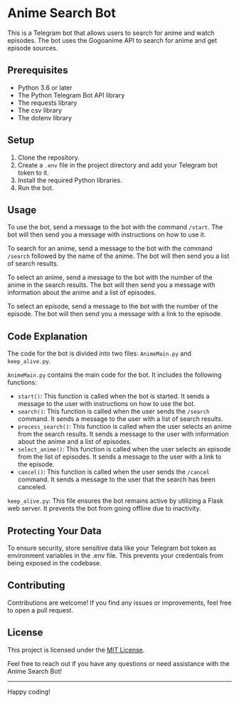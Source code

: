  # Anime Search Bot

This is a Telegram bot that allows users to search for anime and watch episodes. The bot uses the Gogoanime API to search for anime and get episode sources.

## Prerequisites

- Python 3.6 or later
- The Python Telegram Bot API library
- The requests library
- The csv library
- The dotenv library

## Setup

1. Clone the repository.
2. Create a `.env` file in the project directory and add your Telegram bot token to it.
3. Install the required Python libraries.
4. Run the bot.

## Usage

To use the bot, send a message to the bot with the command `/start`. The bot will then send you a message with instructions on how to use it.

To search for an anime, send a message to the bot with the command `/search` followed by the name of the anime. The bot will then send you a list of search results.

To select an anime, send a message to the bot with the number of the anime in the search results. The bot will then send you a message with information about the anime and a list of episodes.

To select an episode, send a message to the bot with the number of the episode. The bot will then send you a message with a link to the episode.

## Code Explanation

The code for the bot is divided into two files: `AnimeMain.py` and `keep_alive.py`.

`AnimeMain.py` contains the main code for the bot. It includes the following functions:

- `start()`: This function is called when the bot is started. It sends a message to the user with instructions on how to use the bot.
- `search()`: This function is called when the user sends the `/search` command. It sends a message to the user with a list of search results.
- `process_search()`: This function is called when the user selects an anime from the search results. It sends a message to the user with information about the anime and a list of episodes.
- `select_anime()`: This function is called when the user selects an episode from the list of episodes. It sends a message to the user with a link to the episode.
- `cancel()`: This function is called when the user sends the `/cancel` command. It sends a message to the user that the search has been canceled.

`keep_alive.py`: This file ensures the bot remains active by utilizing a Flask web server. It prevents the bot from going offline due to inactivity.

## Protecting Your Data
To ensure security, store sensitive data like your Telegram bot token as environment variables in the .env file. This prevents your credentials from being exposed in the codebase.
## Contributing
Contributions are welcome! If you find any issues or improvements, feel free to open a pull request.

## License
This project is licensed under the [MIT License](https://mit-license.org/).

Feel free to reach out if you have any questions or need assistance with the Anime Search Bot!

---

Happy coding!